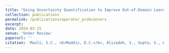 ```yaml
---
title: "Using Uncertainty Quantification to Improve Out-of-Domain Learning for PDEs"
collection: publications
permalink: /publications/operator_probconserv
excerpt:
date: 2024-03-15
venue: 'Under Review'
paperurl: ''
citation: 'Mouli, S.C., <b>Maddix, D.C.</b>, Alizadeh, S., Gupta, G., Wang, Y., Stuart, A., Mahoney, M.W. (2024). &quot;Using Uncertainty Quantification to Characterize and Improve Out-of-Domain Learning for PDEs.&quot; <i>Under Review</i>.'
---
```

